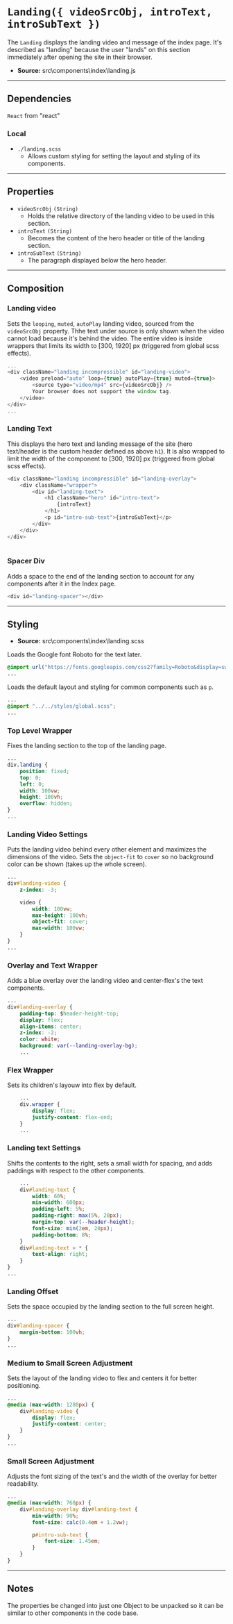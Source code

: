 # `Landing({ videoSrcObj, introText, introSubText })`
The `Landing` displays the landing video and message of the index page. It's described as "landing" because the user "lands" on this section immediately after opening the site in their browser. 

- **Source:** src\components\index\landing.js

---

## Dependencies
`React` from "react"

### Local
- `./landing.scss`
    - Allows custom styling for setting the layout and styling of its components.

---

## Properties
- `videoSrcObj` `(String)`
    - Holds the relative directory of the landing video to be used in this section.
- `introText` `(String)`
    - Becomes the content of the hero header or title of the landing section.
- `introSubText` `(String)`
    - The paragraph displayed below the hero header.

---

## Composition

### Landing video
Sets the `looping`, `muted`, `autoPlay` landing video, sourced from the `videoSrcObj` property. Thhe text under source is only shown when the video cannot load because it's behind the video. The entire video is inside wrappers that limits its width to \[300, 1920\] px (triggered from global scss effects).

```javascript
...
<div className="landing incompressible" id="landing-video">
	<video preload="auto" loop={true} autoPlay={true} muted={true}>
        <source type="video/mp4" src={videoSrcObj} />
        Your browser does not support the window tag.
    </video>
</div>
...
```

### Landing Text
This displays the hero text and landing message of the site (hero text/header is the custom header  defined as above `h1`). It is also wrapped to limit the width of the component to \[300, 1920\] px (triggered from global scss effects).

```javascript
<div className="landing incompressible" id="landing-overlay">
    <div className="wrapper">
        <div id="landing-text">
        	<h1 className="hero" id="intro-text">
            	{introText}
            </h1>
            <p id="intro-sub-text">{introSubText}</p>
        </div>
	</div>
</div>
    
```

### Spacer Div
Adds a space to the end of the landing section to account for any components after it in the Index page.

```javascript
<div id="landing-spacer"></div>
```

---

## Styling

- **Source:** src\components\index\landing.scss

Loads the Google font Roboto for the text later.

```css
@import url("https://fonts.googleapis.com/css2?family=Roboto&display=swap");
...
```

Loads the default layout and styling for common components such as `p`.

```css
...
@import "../../styles/global.scss";
...
```


### Top Level Wrapper
Fixes the landing section to the top of the landing page.

```css
...
div.landing {
	position: fixed;
	top: 0;
	left: 0;
	width: 100vw;
	height: 100vh;
	overflow: hidden;
}
...
```

### Landing Video Settings
Puts the landing video behind every other element and maximizes the dimensions of the video. Sets the `object-fit` to `cover` so no background color can be shown (takes up the whole screen).

```css
...
div#landing-video {
	z-index: -3;

	video {
		width: 100vw;
		max-height: 100vh;
		object-fit: cover;
		max-width: 100vw;
	}
}
...
```

### Overlay and Text Wrapper
Adds a blue overlay over the landing video and center-flex's the text components.

```css
...
div#landing-overlay {
	padding-top: $header-height-top;
	display: flex;
	align-items: center;
	z-index: -2;
	color: white;
	background: var(--landing-overlay-bg);
	...
```

### Flex Wrapper
Sets its children's layouw into flex by default.

```css
	...
	div.wrapper {
		display: flex;
		justify-content: flex-end;
	}
	...
```

### Landing text Settings
Shifts the contents to the right, sets a small width for spacing, and adds paddings with respect to the other components.

```css
	...
	div#landing-text {
		width: 60%;
		min-width: 600px;
		padding-left: 5%;
		padding-right: max(5%, 20px);
		margin-top: var(--header-height);
		font-size: min(2em, 20px);
		padding-bottom: 8%;
	}
	div#landing-text > * {
		text-align: right;
	}
}
...
```

### Landing Offset
Sets the space occupied by the landing section to the full screen height.

```css
...
div#landing-spacer {
	margin-bottom: 100vh;
}
...
```

### Medium to Small Screen Adjustment
Sets the layout of the landing video to flex and centers it for better positioning.
```css
...
@media (max-width: 1280px) {
	div#landing-video {
		display: flex;
		justify-content: center;
	}
}
...
```

### Small Screen Adjustment
Adjusts the font sizing of the text's and the width of the overlay for better readability.

```css
...
@media (max-width: 768px) {
	div#landing-overlay div#landing-text {
		min-width: 90%;
		font-size: calc(0.4em + 1.2vw);

		p#intro-sub-text {
			font-size: 1.45em;
		}
	}
}
```

---

## Notes
The properties be changed into just one Object to be unpacked so it can be similar to other components in the code base.
